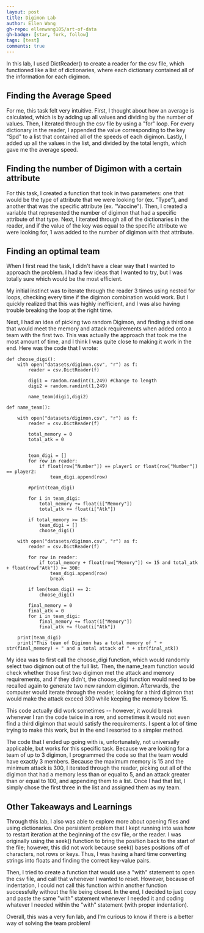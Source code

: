 ```yaml
---
layout: post
title: Digimon Lab
author: Ellen Wang
gh-repo: ellenwang105/art-of-data
gh-badge: [star, fork, follow]
tags: [test]
comments: true
---
```


In this lab, I used DictReader() to create a reader for the csv file, which functioned like a list of dictionaries, where each dictionary contained all of the information for each digimon. 

## Finding the Average Speed

For me, this task felt very intuitive. First, I thought about how an average is calculated, which is by adding up all values and dividing by the number of values. Then, I iterated through the csv file by using a "for" loop. For every dictionary in the reader, I appended the value corresponding to the key "Spd" to a list that contained all of the speeds of each digimon. Lastly, I added up all the values in the list, and divided by the total length, which gave me the average speed.

## Finding the number of Digimon with a certain attribute

For this task, I created a function that took in two parameters: one that would be the type of attribute that we were looking for (ex. "Type"), and another that was the specific attribute (ex. "Vaccine"). Then, I created a variable that represented the number of digimon that had a specific attribute of that type. Next, I iterated through all of the dictionaries in the reader, and if the value of the key was equal to the specific attribute we were looking for, 1 was added to the number of digimon with that attribute.

## Finding an optimal team

When I first read the task, I didn't have a clear way that I wanted to approach the problem. I had a few ideas that I wanted to try, but I was totally sure which would be the most efficient.

My initial instinct was to iterate through the reader 3 times using nested for loops, checking every time if the digimon combination would work. But I quickly realized that this was highly inefficient, and I was also having trouble breaking the loop at the right time.

Next, I had an idea of picking two random Digimon, and finding a third one that would meet the memory and attack requirements when added onto a team with the first two. This was actually the approach that took me the most amount of time, and I think I was quite close to making it work in the end. Here was the code that I wrote:

~~~
def choose_digi():
    with open("datasets/digimon.csv", "r") as f:
        reader = csv.DictReader(f)
    
        digi1 = random.randint(1,249) #Change to length
        digi2 = random.randint(1,249)
        
        name_team(digi1,digi2)

def name_team():
    
    with open("datasets/digimon.csv", "r") as f:
        reader = csv.DictReader(f)
    
        total_memory = 0
        total_atk = 0
        
        
        team_digi = []
        for row in reader:
            if float(row["Number"]) == player1 or float(row["Number"]) == player2:
                team_digi.append(row)
    
        #print(team_digi)
        
        for i in team_digi:
            total_memory += float(i["Memory"])
            total_atk += float(i["Atk"])
        
        if total_memory >= 15:
            team_digi = []
            choose_digi()
        
    with open("datasets/digimon.csv", "r") as f:
        reader = csv.DictReader(f)
                        
        for row in reader:
            if total_memory + float(row["Memory"]) <= 15 and total_atk + float(row["Atk"]) >= 300:
                team_digi.append(row)
                break
            
        if len(team_digi) == 2:
            choose_digi()
            
        final_memory = 0
        final_atk = 0
        for i in team_digi:
            final_memory += float(i["Memory"])
            final_atk += float(i["Atk"])
        
    print(team_digi)
    print("This team of Digimon has a total memory of " + str(final_memory) + " and a total attack of " + str(final_atk))
~~~

My idea was to first call the choose_digi function, which would randomly select two digimon out of the full list. Then, the name_team function would check whether those first two digimon met the attack and memory requirements, and if they didn't, the choose_digi function would need to be recalled again to generate two new random digimon. Afterwards, the computer would iterate through the reader, looking for a third digimon that would make the attack exceed 300 while keeping the memory below 15.

This code actually did work sometimes -- however, it would break whenever I ran the code twice in a row, and sometimes it would not even find a third digimon that would satisfy the requirements. I spent a lot of time trying to make this work, but in the end I resorted to a simpler method.

The code that I ended up going with is, unfortunately, not universally applicable, but works for this specific task. Because we are looking for a team of up to 3 digimon, I programmed the code so that the team would have exactly 3 members. Because the maximum memory is 15 and the minimum attack is 300, I iterated through the reader, picking out all of the digimon that had a memory less than or equal to 5, and an attack greater than or equal to 100, and appending them to a list. Once I had that list, I simply chose the first three in the list and assigned them as my team. 

## Other Takeaways and Learnings

Through this lab, I also was able to explore more about opening files and using dictionaries. One persistent problem that I kept running into was how to restart iteration at the beginning of the csv file, or the reader. I was originally using the seek() function to bring the position back to the start of the file; however, this did not work because seek() bases positions off of characters, not rows or keys. Thus, I was having a hard time converting strings into floats and finding the correct key-value pairs.

Then, I tried to create a function that would use a "with" statement to open the csv file, and call that whenever I wanted to reset. However, because of indentation, I could not call this function within another function successfully without the file being closed. In the end, I decided to just copy and paste the same "with" statement whenever I needed it and coding whatever I needed within the "with" statement (with proper indentation).

Overall, this was a very fun lab, and I'm curious to know if there is a better way of solving the team problem!

